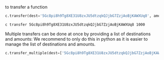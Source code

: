 to transfer a function

```python
c.transfer(dest='5Gc8pi8h9Tg8XE31U8zxJU5dtzqkQJjbG7ZzjAoBjKAWXUq8', amount=1000)
```
```bash
c transfer 5Gc8pi8h9Tg8XE31U8zxJU5dtzqkQJjbG7ZzjAoBjKAWXUq8 1000
```

Multiple transfers can be done at once by providing a list of destinations and amounts:
We recommend to only do this in python as it is easier to manage the list of destinations and amounts.

```python
c.transfer_multiple(dest=['5Gc8pi8h9Tg8XE31U8zxJU5dtzqkQJjbG7ZzjAoBjKAWXUq8', '5Gc8pi8h9Tg8XE31U8zxJU5dtzqkQJjbG7ZzjAoBjKAWXUq8'], amount=[1000, 2000])
```
